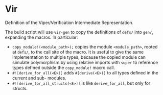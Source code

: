 # Vir

Definition of the Viper/Verification Intermediate Representation.

The build script will use `vir-gen` to copy the definitions of `defs/` into `gen/`, expanding the macros. In particular:
* `copy_module!(<module_path>);` copies the module `<module_path>`, rooted at `defs/`, to the call site of the macro. It is useful to give the same implementation to multiple types, because the copied module can simulate polymorphism by using relative imports with `super` to reference types defined outside the `copy_module!` macro call.
* `#![derive_for_all(<E>)]` adds `#[derive(<E>)]` to all types defined in the current and sub- modules.
* `#![derive_for_all_structs(<E>)]` is like `derive_for_all`, but only for structs.
